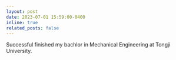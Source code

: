 ```yaml
---
layout: post
date: 2023-07-01 15:59:00-0400
inline: true
related_posts: false
---
```


Successful finished my bachlor in Mechanical Engineering at Tongji University. 
